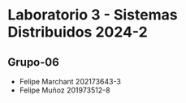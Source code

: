 # Laboratorio 3 - Sistemas Distribuidos 2024-2

## Grupo-06

- Felipe Marchant 202173643-3
- Felipe Muñoz 201973512-8
